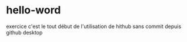 # hello-word
exercice
c'est le tout début de l'utilisation de hithub
sans commit
depuis github desktop

